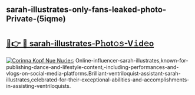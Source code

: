 ## sarah-illustrates-only-fans​-leaked-photo​-Private-(5iqme)


# <h2><a href="https://mediaupload.pro?title=sarah-illustrates&ref=git">🔗👉 🔴 sarah-illustrates-P𝚑ot𝚘𝚜-V𝚒d𝚎o</a></h2>

[![Corinna Kopf Nue Nu𝚍e𝚜](https://i.imgur.com/0qMVB7G.gif)](https://mediaupload.pro?title=sarah-illustrates&ref=git)
Online-influencer-sarah-illustrates,known-for-publishing-dance-and-lifestyle-content,-including-performances-and-vlogs-on-social-media-platforms.Brilliant-ventriloquist-assistant-sarah-illustrates,celebrated-for-their-exceptional-abilities-and-accomplishments-in-assisting-ventriloquists.  